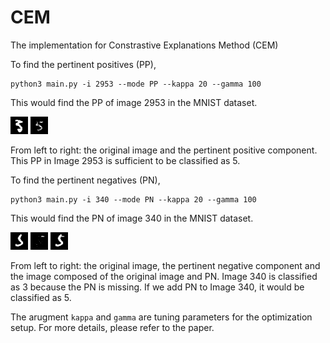 # CEM
The implementation for Constrastive Explanations Method (CEM)

To find the pertinent positives (PP), 

```python3
python3 main.py -i 2953 --mode PP --kappa 20 --gamma 100
```
This would find the PP of image 2953 in the MNIST dataset.

![Results_PP_orig](/Results/PP_ID2953_Gamma_100.0/Orig_original5.png)
![Results_PP_delta](/Results/PP_ID2953_Gamma_100.0/Delta_id2953_kappa20.0_Orig5_Adv3_Delta5.png)

From left to right: the original image and the pertinent positive component. This PP in Image 2953 is sufficient to be classified as 5.

To find the pertinent negatives (PN),

```python3
python3 main.py -i 340 --mode PN --kappa 20 --gamma 100
```
This would find the PN of image 340 in the MNIST dataset.

![Results_PN_orig](/Results/PN_ID340_Gamma_100.0/Orig_original3.png)
![Results_PN_delta](/Results/PN_ID340_Gamma_100.0/Delta_id340_kappa20.0_Orig3_Adv5_Delta8.png)
![Results_PN_adv](/Results/PN_ID340_Gamma_100.0/Adv_id340_kappa20.0_Orig3_Adv5_Delta8.png)

From left to right: the original image, the pertinent negative component and the image composed of the original image and PN. Image 340 is classified as 3 because the PN is missing. If we add PN to Image 340, it would be classified as 5.

The arugment `kappa` and `gamma` are tuning parameters for the optimization setup. For more details, please refer to the paper.

